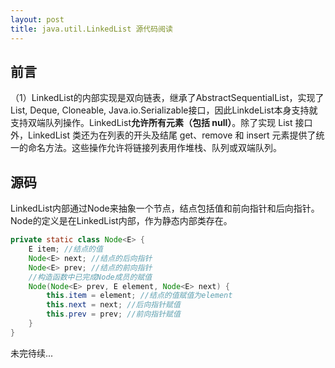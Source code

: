 ```yaml
---
layout: post
title: java.util.LinkedList 源代码阅读
---
```


## 前言
（1）LinkedList的内部实现是双向链表，继承了AbstractSequentialList，实现了List, Deque, Cloneable, Java.io.Serializable接口，因此LinkdeList本身支持就支持双端队列操作。LinkedList**允许所有元素（包括 null）**。除了实现 List 接口外，LinkedList 类还为在列表的开头及结尾 get、remove 和 insert 元素提供了统一的命名方法。这些操作允许将链接列表用作堆栈、队列或双端队列。

## 源码
LinkedList内部通过Node来抽象一个节点，结点包括值和前向指针和后向指针。Node的定义是在LinkedList内部，作为静态内部类存在。

```java
private static class Node<E> {
    E item; //结点的值
    Node<E> next; //结点的后向指针
    Node<E> prev; //结点的前向指针
    //构造函数中已完成Node成员的赋值
    Node(Node<E> prev, E element, Node<E> next) {
        this.item = element; //结点的值赋值为element
        this.next = next; //后向指针赋值
        this.prev = prev; //前向指针赋值
    }
}
```

未完待续...